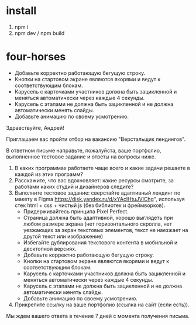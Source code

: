 # install

1. npm i
2. npm dev / npm build

# four-horses

- Добавьте корректно работающую бегущую строку.
- Кнопки на стартовом экране являются якорями и ведут к соответствующим блокам.
- Карусель с карточками участников должна быть зацикленной и меняться автоматически через каждые 4 секунды.
- Карусель с этапами не должна быть зацикленной и не должна автоматически менять слайды.
- Добавьте анимацию по своему усмотрению.

Здравствуйте, Андрей!

Приглашаем вас пройти отбор на вакансию "Верстальщик лендингов".

В ответном письме направьте, пожалуйста, ваше портфолио, выполненное тестовое задание и ответы на вопросы ниже.

1. В каких программах работаете чаще всего и какие задачи решаете в каждой из этих программ?
2. Расскажите, что вас вдохновляет: какие ресурсы смотрите, за работами каких студий и дизайнеров следите?
3. Выполните тестовое задание: сверстайте адаптивный лендинг по макету в Figma https://disk.yandex.ru/d/xYAclHtuJVlChg", используя стек html + css + чистый js (без библиотек и фреймворков).
   - Придерживайтесь принципа Pixel Perfect.
   - Страница должна быть адаптивной, хорошо выглядеть при любом размере экрана (нет горизонтального скролла, нет уезжающих за экран текстовых элементов, текст не наезжает на другой текст или изображение)
   - Избегайте дублирования текстового контента в мобильной и десктопной версиях.
   - Добавьте корректно работающую бегущую строку.
   - Кнопки на стартовом экране являются якорями и ведут к соответствующим блокам.
   - Карусель с карточками участников должна быть зацикленной и меняться автоматически через каждые 4 секунды.
   - Карусель с этапами не должна быть зацикленной и не должна автоматически менять слайды.
   - Добавьте анимацию по своему усмотрению.
4. Прикрепите ссылку на ваше портфолио (ссылка на сайт (если есть)).

Мы ждем вашего ответа в течение 7 дней с момента получения письма.
